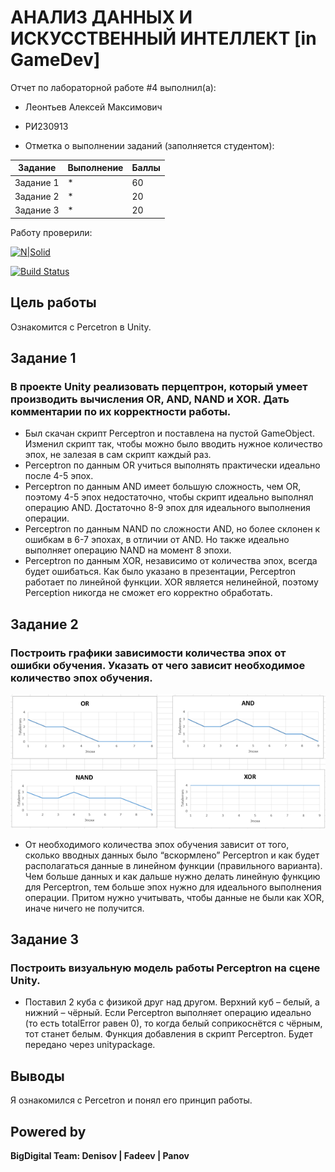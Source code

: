 # АНАЛИЗ ДАННЫХ И ИСКУССТВЕННЫЙ ИНТЕЛЛЕКТ [in GameDev]
Отчет по лабораторной работе #4 выполнил(а):
- Леонтьев Алексей Максимович
- РИ230913

- Отметка о выполнении заданий (заполняется студентом):

| Задание | Выполнение | Баллы |
| ------ | ------ | ------ |
| Задание 1 | * | 60 |
| Задание 2 | * | 20 |
| Задание 3 | * | 20 |

Работу проверили:

[![N|Solid](https://cldup.com/dTxpPi9lDf.thumb.png)](https://nodesource.com/products/nsolid)

[![Build Status](https://travis-ci.org/joemccann/dillinger.svg?branch=master)](https://travis-ci.org/joemccann/dillinger)


## Цель работы
Ознакомится с Percetron в Unity.

## Задание 1
### В проекте Unity реализовать перцептрон, который умеет производить вычисления OR, AND, NAND и XOR. Дать комментарии по их корректности работы.
- Был скачан скрипт Perceptron и поставлена на пустой GameObject. Изменил скрипт так, чтобы можно было вводить нужное количество эпох, не залезая в сам скрипт каждый раз.
- Perceptron по данным OR учиться выполнять практически идеально после 4-5 эпох.
- Perceptron по данным AND имеет большую сложность, чем OR, поэтому 4-5 эпох недостаточно, чтобы скрипт идеально выполнял операцию AND. Достаточно 8-9 эпох для идеального выполнения операции.
- Perceptron по данным NAND по сложности AND, но более склонен к ошибкам в 6-7 эпохах, в отличии от AND. Но также идеально выполняет операцию NAND на момент 8 эпохи.
- Perceptron по данным XOR, независимо от количества эпох, всегда будет ошибаться. Как было указано в презентации, Perceptron работает по линейной функции. XOR является нелинейной, поэтому Perception никогда не сможет его корректно обработать.

## Задание 2
### Построить графики зависимости количества эпох от ошибки обучения. Указать от чего зависит необходимое количество эпох обучения.


![Графики](Images/Графики.png) 
- От необходимого количества эпох обучения зависит от того, сколько вводных данных было “вскормлено” Perceptron и как будет располагаться данные в линейном функции (правильного варианта). Чем больше данных и как дальше нужно делать линейную функцию для Perceptron, тем больше эпох нужно для идеального выполнения операции. Притом нужно учитывать, чтобы данные не были как XOR, иначе ничего не получится. 


## Задание 3
###  Построить визуальную модель работы Perceptron на сцене Unity.

- Поставил 2 куба с физикой друг над другом. Верхний куб – белый, а нижний – чёрный. Если Perceptron выполняет операцию идеально (то есть totalError равен 0), то когда белый соприкоснётся с чёрным, тот станет белым. Функция добавления в скрипт Perceptron. Будет передано через unitypackage.

## Выводы

Я ознакомился с Percetron и понял его принцип работы.

## Powered by

**BigDigital Team: Denisov | Fadeev | Panov**

